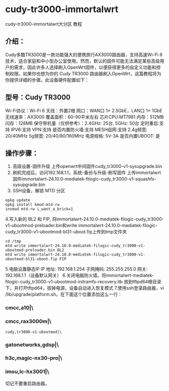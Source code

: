 # cudy-tr3000-immortalwrt
cudy-tr3000-immortalwrt大分区 教程

## 介绍：
Cudy多酷TR3000是一款功能强大的便携旅行AX3000路由器，支持高速Wi-Fi 6技术，适合家庭和中小型办公室使用。然而，默认的固件可能无法满足某些高级用户的需求，因此许多人选择刷入OpenWrt固件，以便获得更多的自定义功能和控制权限。如果你也想为你的 Cudy TR3000 路由器刷入OpenWrt，这篇教程将为你提供详细的步骤。此设备硬件配置如下：

## 型号：Cudy TR3000
Wi-Fi协议：Wi-Fi 6
天线：外置2根
网口：WAN口 1× 2.5GbE，LAN口 1× 1GbE
无线速率：AX3000
覆盖面积：60-90平米左右
芯片CPU:MT7981
内存：512MB
闪存：128MB
保守带机量（仅供参考）：2.4GHz: 25台, 5GHz: 50台
定时重启:支持
IPV6:支持
VPN:支持
是否内置防火墙:支持
MESH组网:支持
2.4g频宽: 20/40MHz
5g频宽: 20/40/80/160MHz
电源规格: 5V-3A
是否内置UBOOT: 是


## 操作步骤：
1. 高级设置-固件升级 上传openwrt中间固件cudy_tr3000-v1-sysupgrade.bin
3. 刷机完成后，访问192.168.1.1，系统-备份与升级-刷写固件 上传immortalwrt固件immortalwrt-24.10.0-mediatek-filogic-cudy_tr3000-v1-squashfs-sysupgrade.bin
4. SSH设备，解锁 MTD 分区
~~~
opkg update
opkg install kmod-mtd-rw
insmod mtd-rw i_want_a_brick=1
~~~
4.写入新的 BL2 和 FIP, 将immortalwrt-24.10.0-mediatek-filogic-cudy_tr3000-v1-ubootmod-preloader.bin和write immortalwrt-24.10.0-mediatek-filogic-cudy_tr3000-v1-ubootmod-bl31-uboot.fip上传到tmp文件夹
~~~
cd /tmp
mtd write immortalwrt-24.10.0-mediatek-filogic-cudy_tr3000-v1-ubootmod-preloader.bin BL2
mtd write immortalwrt-24.10.0-mediatek-filogic-cudy_tr3000-v1-ubootmod-bl31-uboot.fip FIP
~~~
5.电脑设置静态IP
IP 地址: 192.168.1.254
子网掩码: 255.255.255.0
网关: 192.168.1.1（设备默认网关）
6.关闭电脑防火墙，将immortalwrt-mediatek-filogic-cudy_tr3000-v1-ubootmod-initramfs-recovery.itb 放到tftpd64根目录下，并打开tftpd64，拔掉电源，设备自动进入恢复模式
7.使用ssh登录路由器，vi /lib/upgrade/platform.sh，在下面这个位置添加这么一行：
### cmcc,a10|\
### cmcc,rax3000m|\
~~~
cudy,tr3000-v1-ubootmod|\
~~~
### gatonetworks,gdsp|\
### h3c,magic-nx30-pro|\
### imou,lc-hx3001|\
切记不要重启路由器。
